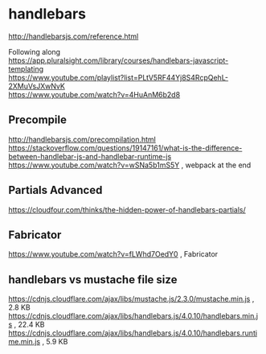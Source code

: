 # handlebars

http://handlebarsjs.com/reference.html

Following along  
https://app.pluralsight.com/library/courses/handlebars-javascript-templating  
https://www.youtube.com/playlist?list=PLtV5RF44Yj8S4RcpQehL-2XMuVsJXwNvK  
https://www.youtube.com/watch?v=4HuAnM6b2d8

## Precompile

http://handlebarsjs.com/precompilation.html  
https://stackoverflow.com/questions/19147161/what-is-the-difference-between-handlebar-js-and-handlebar-runtime-js  
https://www.youtube.com/watch?v=wSNa5b1mS5Y , webpack at the end

## Partials Advanced

https://cloudfour.com/thinks/the-hidden-power-of-handlebars-partials/

## Fabricator

https://www.youtube.com/watch?v=fLWhd7OedY0 , Fabricator

## handlebars vs mustache file size

https://cdnjs.cloudflare.com/ajax/libs/mustache.js/2.3.0/mustache.min.js , 2.8 KB  
https://cdnjs.cloudflare.com/ajax/libs/handlebars.js/4.0.10/handlebars.min.js , 22.4 KB  
https://cdnjs.cloudflare.com/ajax/libs/handlebars.js/4.0.10/handlebars.runtime.min.js , 5.9 KB
